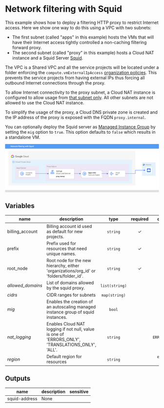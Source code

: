 # Network filtering with Squid

This example shows how to deploy a filtering HTTP proxy to restrict Internet access. Here we show one way to do this using a VPC with two subnets:

- The first subnet (called "apps" in this example) hosts the VMs that will have their Internet access tightly controlled a non-caching filtering forward proxy.
- The second subnet (called "proxy" in this example) hosts a Cloud NAT instance and a Squid Server [Squid](http://www.squid-cache.org/).

The VPC is a Shared VPC and all the service projects will be located under a folder enforcing the `compute.vmExternalIpAccess` [organization policies](https://cloud.google.com/resource-manager/docs/organization-policy/org-policy-constraints). This prevents the service projects from having external IPs thus forcing all outbound Internet connections through the proxy.

To allow Internet connectivity to the proxy subnet, a Cloud NAT instance is configured to allow usage from [that subnet only](https://cloud.google.com/nat/docs/using-nat#specify_subnet_ranges_for_nat). All other subnets are not allowed to use the Cloud NAT instance.

To simplify the usage of the proxy, a Cloud DNS private zone is created and the IP address of the proxy is exposed with the FQDN `proxy.internal`.

You can optionally deploy the Squid server as [Managed Instance Group](https://cloud.google.com/compute/docs/instance-groups) by setting the `mig` option to `true`. This option defaults to `false` which results in a standalone VM.

![High-level diagram](squid.png "High-level diagram")

<!-- BEGIN TFDOC -->
## Variables

| name | description | type | required | default |
|---|---|:---: |:---:|:---:|
| billing_account | Billing account id used as default for new projects. | <code title="">string</code> | ✓ |  |
| prefix | Prefix used for resources that need unique names. | <code title="">string</code> | ✓ |  |
| root_node | Root node for the new hierarchy, either 'organizations/org_id' or 'folders/folder_id'. | <code title="">string</code> | ✓ |  |
| *allowed_domains* | List of domains allowed by the squid proxy. | <code title="list&#40;string&#41;">list(string)</code> |  | <code title="&#91;&#10;&#34;.google.com&#34;,&#10;&#34;.github.com&#34;&#10;&#93;">...</code> |
| *cidrs* | CIDR ranges for subnets | <code title="map&#40;string&#41;">map(string)</code> |  | <code title="&#123;&#10;apps  &#61; &#34;10.0.0.0&#47;24&#34;&#10;proxy &#61; &#34;10.0.1.0&#47;28&#34;&#10;&#125;">...</code> |
| *mig* | Enables the creation of an autoscaling managed instance group of squid instances. | <code title="">bool</code> |  | <code title="">false</code> |
| *nat_logging* | Enables Cloud NAT logging if not null, value is one of 'ERRORS_ONLY', 'TRANSLATIONS_ONLY', 'ALL'. | <code title="">string</code> |  | <code title="">ERRORS_ONLY</code> |
| *region* | Default region for resources | <code title="">string</code> |  | <code title="">europe-west1</code> |

## Outputs

| name | description | sensitive |
|---|---|:---:|
| squid-address | None |  |
<!-- END TFDOC -->
